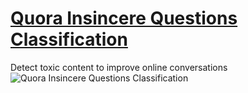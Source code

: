 # [Quora Insincere Questions Classification](https://www.kaggle.com/c/quora-insincere-questions-classification)
Detect toxic content to improve online conversations
![Quora Insincere Questions Classification](https://raw.githubusercontent.com/username/projectname/branch/path/to/img.png)
